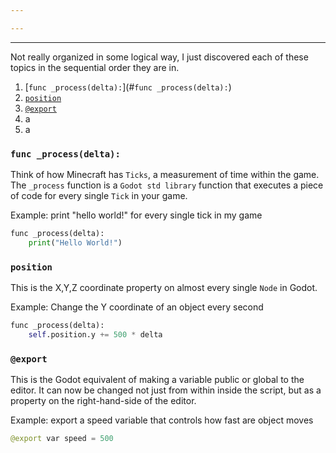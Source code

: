 ```yaml
---

---
```

---
Not really organized in some logical way, I just discovered each of these topics in the sequential order they are in. 

1. [`func _process(delta):`](#`func _process(delta):`)
2. [`position`](#`position`)
3. [`@export`](#`@export`)
4. a
5. a

### `func _process(delta):`

Think of how Minecraft has `Ticks`, a measurement of time within the game. The `_process` function is a `Godot std library` function that executes a piece of code for every single `Tick` in your game. 

Example: print "hello world!" for every single tick in my game

```python
func _process(delta):
	print("Hello World!")
```


### `position`

This is the X,Y,Z coordinate property on almost every single `Node` in Godot. 

Example: Change the Y coordinate of an object every second

```python
func _process(delta):
	self.position.y += 500 * delta
```

### `@export`

This is the Godot equivalent of making a variable public or global to the editor. It can now be changed not just from within inside the script, but as a property on the right-hand-side of the editor.

Example: export a speed variable that controls how fast are object moves

```python
@export var speed = 500
```
